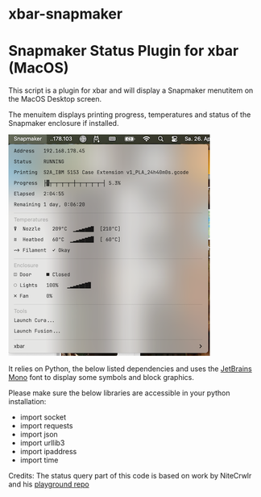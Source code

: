 # xbar-snapmaker
Snapmaker Status Plugin for xbar (MacOS)
========================================

This script is a plugin for xbar and will display a Snapmaker menutitem 
on the MacOS Desktop screen.

The menuitem displays printing progress, temperatures and status of the Snapmaker
enclosure if installed.

![snapStatus](snapStatus.png)

It relies on Python, the below listed dependencies and uses the [JetBrains Mono](https://www.jetbrains.com/lp/mono/) font to display some symbols and block graphics.

Please make sure the below libraries are accessible in your python installation:

- import socket
- import requests
- import json
- import urllib3
- import ipaddress
- import time

Credits:
The status query part of this code is based on work by NiteCrwlr and his [playground repo](https://github.com/NiteCrwlr/playground/tree/main/SNStatus)